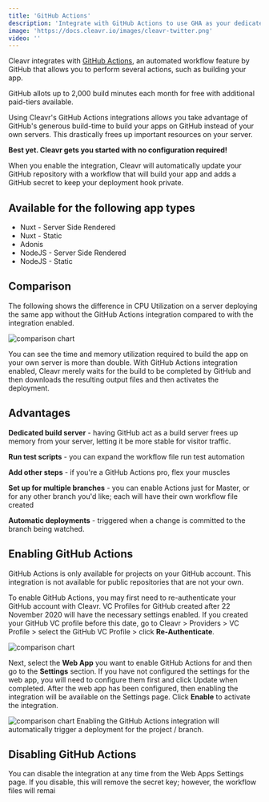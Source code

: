 ```yaml
---
title: 'GitHub Actions'
description: 'Integrate with GitHub Actions to use GHA as your dedicated build server.'
image: 'https://docs.cleavr.io/images/cleavr-twitter.png'
video: ''
---
```


Cleavr integrates with [GitHub Actions](https://github.com/features/actions), an automated workflow feature by GitHub that allows 
you to perform several actions, such as building your app. 

<base-info>
GitHub allots up to 2,000 build minutes each month for free with additional paid-tiers available. 
</base-info>

Using Cleavr's GitHub Actions integrations allows you take advantage of GitHub's generous build-time to build your apps on GitHub 
instead of your own servers. This drastically frees up important resources on your server. 

**Best yet. Cleavr gets you started with no configuration required!**

When you enable the integration, Cleavr will automatically update your GitHub repository with a workflow that will build 
your app and adds a GitHub secret to keep your deployment hook private. 

## Available for the following app types
- Nuxt - Server Side Rendered
- Nuxt - Static
- Adonis
- NodeJS - Server Side Rendered
- NodeJS - Static

## Comparison
The following shows the difference in CPU Utilization on a server deploying the same app without the GitHub Actions integration 
compared to with the integration enabled. 

<img src="/images/deploy-compare.png" alt="comparison chart" />

You can see the time and memory utilization required to build the app on your own server is more than double. With GitHub 
Actions integration enabled, Cleavr merely waits for the build to be completed by GitHub and then downloads the resulting 
output files and then activates the deployment. 

## Advantages

**Dedicated build server** - having GitHub act as a build server frees up memory from your server, letting it be more 
stable for visitor traffic. 

**Run test scripts** - you can expand the workflow file run test automation 

**Add other steps** - if you're a GitHub Actions pro, flex your muscles

**Set up for multiple branches** - you can enable Actions just for Master, or for any other branch you'd like; 
each will have their own workflow file created

**Automatic deployments** - triggered when a change is committed to the branch being watched. 

## Enabling GitHub Actions

<base-info>
GitHub Actions is only available for projects on your GitHub account. This integration is not available for public repositories 
that are not your own. 
</base-info>

To enable GitHub Actions, you may first need to re-authenticate your GitHub account with Cleavr. VC Profiles for GitHub 
created after 22 November 2020 will have the necessary settings enabled. If you created your GitHub VC profile before this date, 
go to Cleavr > Providers > VC Profile > select the GitHub VC Profile > click **Re-Authenticate**.  

<img src="/images/mceclip0.png" alt="comparison chart" />

Next, select the **Web App** you want to enable GitHub Actions for and then go to the **Settings** section. If you have 
not configured the settings for the web app, you will need to configure them first and click Update when completed. After 
the web app has been configured, then enabling the integration will be available on the Settings page. Click **Enable** to activate the integration. 

<img src="/images/mceclip1.png" alt="comparison chart" />


<base-alert>
Enabling the GitHub Actions integration will automatically trigger a deployment for the project / branch. 
</base-alert>

## Disabling GitHub Actions
You can disable the integration at any time from the Web Apps Settings page. If you disable, this will remove the secret key; 
however, the workflow files will remai
